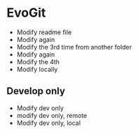 # EvoGit

- Modify readme file
- Modify again
- Modify the 3rd time from another folder
- Modify again
- Modify the 4th
- Modify locally

## Develop only
- Modify dev only
- modify dev only, remote
- Modify dev only, local